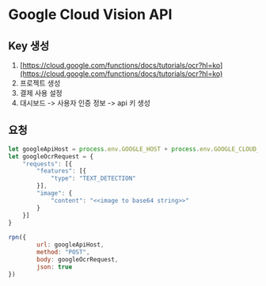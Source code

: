 # Google Cloud Vision API

## Key 생성

1. [https://cloud.google.com/functions/docs/tutorials/ocr?hl=ko](https://cloud.google.com/functions/docs/tutorials/ocr?hl=ko)
2. 프로젝트 생성
3. 결제 사용 설정
4. 대시보드 -&gt; 사용자 인증 정보 -&gt; api 키 생성

## 요청

```javascript
let googleApiHost = process.env.GOOGLE_HOST + process.env.GOOGLE_CLOUD_API_KEY;
let googleOcrRequest = {
    "requests": [{
        "features": [{
            "type": "TEXT_DETECTION"
        }],
        "image": {
            "content": "<<image to base64 string>>"
        }
    }]
}
            
rpn({
        url: googleApiHost,
        method: "POST",
        body: googleOcrRequest,
        json: true
})
```


